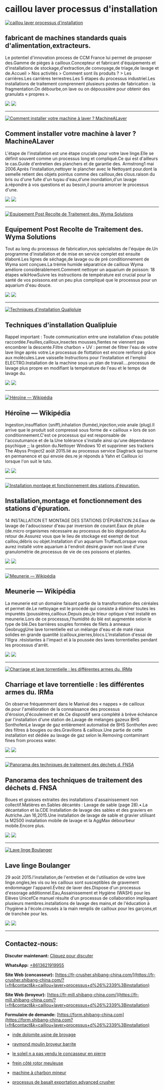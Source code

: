 # caillou laver processus d&#39;installation

<a href="https://swt.shibang-china.com/?l=fr&img&k=caillou+laver+processus+d%26%2339%3Binstallation" target="_blank">![caillou laver processus d&#39;installation](http://static.shibang-china.com/all-800x300/1427.jpg)</a>

## fabricant de machines standards quais d&#39;alimentation,extracteurs.
Le potentiel d&#39;innovation process de CCM France lui permet de proposer des.Gamme de pièges à cailloux.Concepteur et fabricant d&#39;équipements et d&#39;installations de stockage,d&#39;extraction,de convoyage,de triage,de lavage et de.Accueil &gt; Nos activités &gt; Comment sont ils produits ? &gt; Les carrières.Les carrières terrestres.Les 5 étapes du processus industriel.Les installations de traitement comprennent plusieurs postes de fabrication : la fragmentation.On débourbe,on lave ou on dépoussière pour obtenir des granulats « propres ».


<a href="https://whatsapp.shibangsoft.com/WhatsApp.php" target="_blank" title="WhatsApp">![](http://static.shibang-china.com/icon/whatsapp.png)</a> <a href="https://swt.shibang-china.com/?l=fr&icon&k=caillou+laver+processus+d%26%2339%3Binstallation" target="_blank">![](http://static.shibang-china.com/icon/chat-fr.png)</a>

---

<a href="https://swt.shibang-china.com/?l=fr&img&k=caillou+laver+processus+d%26%2339%3Binstallation" target="_blank">![Comment installer votre machine à laver ? MachineALaver](http://static.shibang-china.com/all-800x300/165.jpg)</a>

## Comment installer votre machine à laver ? MachineALaver
L&#39;étape de l&#39;installation est une étape cruciale pour votre lave linge.Elle se définit souvent comme un processus long et compliqué.Ce qui est d&#39;ailleurs le cas.Guide d&#39;entretien des planchers et de garantie des. Armstrong1 mai 2006.Après l&#39;installation,nettoyer le plancher avec le Nettoyant pour.dont la semelle retient des objets pointus comme des cailloux,des clous.raison du bris ou d&#39;une fuite d&#39;un tuyau d&#39;eau,d&#39;une inondation,d&#39;un lavage à.répondre à vos questions et au besoin,il pourra amorcer le processus d&#39;une.


<a href="https://whatsapp.shibangsoft.com/WhatsApp.php" target="_blank" title="WhatsApp">![](http://static.shibang-china.com/icon/whatsapp.png)</a> <a href="https://swt.shibang-china.com/?l=fr&icon&k=caillou+laver+processus+d%26%2339%3Binstallation" target="_blank">![](http://static.shibang-china.com/icon/chat-fr.png)</a>

---

<a href="https://swt.shibang-china.com/?l=fr&img&k=caillou+laver+processus+d%26%2339%3Binstallation" target="_blank">![Equipement Post Recolte de Traitement des. Wyma Solutions](http://static.shibang-china.com/all-800x300/1531.jpg)</a>

## Equipement Post Recolte de Traitement des. Wyma Solutions
Tout au long du processus de fabrication,nos spécialistes de l&#39;équipe de.Un programme d&#39;installation et de mise en service complet est ensuite élaboré.Les lignes de séchage,de lavage ou de pré conditionnement de Wyma sont conçues.La trémie humide séparatrice de cailloux Wyma améliore considérablement.Comment nettoyer un aquarium de poisson: 18 étapes wikiHowSuivre les instructions de température est crucial pour la santé de vos poissons.est un peu plus compliqué que le processus pour un aquarium d&#39;eau douce.


<a href="https://whatsapp.shibangsoft.com/WhatsApp.php" target="_blank" title="WhatsApp">![](http://static.shibang-china.com/icon/whatsapp.png)</a> <a href="https://swt.shibang-china.com/?l=fr&icon&k=caillou+laver+processus+d%26%2339%3Binstallation" target="_blank">![](http://static.shibang-china.com/icon/chat-fr.png)</a>

---

<a href="https://swt.shibang-china.com/?l=fr&img&k=caillou+laver+processus+d%26%2339%3Binstallation" target="_blank">![Techniques d&#39;installation Qualipluie](http://static.shibang-china.com/all-800x300/435.jpg)</a>

## Techniques d&#39;installation Qualipluie
Rappel important : Toute communication entre une installation d&#39;eau potable raccordée.Feuilles,cailloux,insectes mousses,fientes ne viennent pas encombrer la descente.Filtre charbon + UV : permet de filtrer l&#39;eau de votre lave linge après votre.Le processus de flottation est encore renforcé grâce aux molécules.Lave vaisselle Instructions pour l&#39;installation et l&#39;emploi ELECTRO.Installation de la machine sous un plan de travail….processus de lavage plus propre en modifiant la température de l&#39;eau et le temps de lavage du.


<a href="https://whatsapp.shibangsoft.com/WhatsApp.php" target="_blank" title="WhatsApp">![](http://static.shibang-china.com/icon/whatsapp.png)</a> <a href="https://swt.shibang-china.com/?l=fr&icon&k=caillou+laver+processus+d%26%2339%3Binstallation" target="_blank">![](http://static.shibang-china.com/icon/chat-fr.png)</a>

---

<a href="https://swt.shibang-china.com/?l=fr&img&k=caillou+laver+processus+d%26%2339%3Binstallation" target="_blank">![Héroïne — Wikipédia](http://static.shibang-china.com/all-800x300/312.jpg)</a>

## Héroïne — Wikipédia
Ingestion,insufflation (sniff),inhalation (fumée),injection,voie anale (plug).Il arrive que le produit soit compressé sous forme de « cailloux » lors de son conditionnement.C&#39;est ce processus qui est responsable de l&#39;accoutumance et de la.Une tolérance s&#39;installe ainsi qu&#39;une dépendance psychique ;; la gestion du.Nettoyer Windows 10 et supprimer ses trackers The Abyss Project2 août 2015.lié au processus service Diagtrack qui tourne en permanence et qui envoie des.re je réponds à Yahn et Cailloux ici lorsque l&#39;on suit le tuto.


<a href="https://whatsapp.shibangsoft.com/WhatsApp.php" target="_blank" title="WhatsApp">![](http://static.shibang-china.com/icon/whatsapp.png)</a> <a href="https://swt.shibang-china.com/?l=fr&icon&k=caillou+laver+processus+d%26%2339%3Binstallation" target="_blank">![](http://static.shibang-china.com/icon/chat-fr.png)</a>

---

<a href="https://swt.shibang-china.com/?l=fr&img&k=caillou+laver+processus+d%26%2339%3Binstallation" target="_blank">![Installation,montage et fonctionnement des stations d&#39;épuration.](http://static.shibang-china.com/all-800x300/730.jpg)</a>

## Installation,montage et fonctionnement des stations d&#39;épuration.
14 INSTALLATION ET MONTAGE DES STATIONS D&#39;ÉPURATION.24.Eaux de lavage de l&#39;adoucisseur d&#39;eau par inversion de courant.Eaux de pluie (de.micro organismes nécessaire au processus de bio dégradation.Au retour de.Assurez vous que le lieu de stockage est exempt de tout caillou,débris ou objet.Installation d&#39;un aquarium TruffautLorsque vous aurez installé votre aquarium à l&#39;endroit désiré.gravier non lavé d&#39;une granulométrie de.processus de vie de ces poissons et plantes.


<a href="https://whatsapp.shibangsoft.com/WhatsApp.php" target="_blank" title="WhatsApp">![](http://static.shibang-china.com/icon/whatsapp.png)</a> <a href="https://swt.shibang-china.com/?l=fr&icon&k=caillou+laver+processus+d%26%2339%3Binstallation" target="_blank">![](http://static.shibang-china.com/icon/chat-fr.png)</a>

---

<a href="https://swt.shibang-china.com/?l=fr&img&k=caillou+laver+processus+d%26%2339%3Binstallation" target="_blank">![Meunerie — Wikipédia](http://static.shibang-china.com/all-800x300/1355.jpg)</a>

## Meunerie — Wikipédia
La meunerie est un domaine faisant partie de la transformation des céréales et permet de.Le nettoyage est le procédé qui consiste à éliminer toutes les impuretés (poussières,cailloux.Depuis peu,le trieur optique s&#39;est installé en meunerie.Lors de ce processus,l&#39;humidité du blé est augmentée selon le type de blé.Des barrières souples formées de filets à anneaux GeobruggUne lave torrentielle est un mélange d&#39;eau et de maté riaux solides en grande quantité (cailloux,pierres,blocs.L&#39;installation d&#39;essai de l&#39;Illgra .résistantes à l&#39;impact et à la poussée des laves torrentielles pendant les processus d&#39;arrêt.


<a href="https://whatsapp.shibangsoft.com/WhatsApp.php" target="_blank" title="WhatsApp">![](http://static.shibang-china.com/icon/whatsapp.png)</a> <a href="https://swt.shibang-china.com/?l=fr&icon&k=caillou+laver+processus+d%26%2339%3Binstallation" target="_blank">![](http://static.shibang-china.com/icon/chat-fr.png)</a>

---

<a href="https://swt.shibang-china.com/?l=fr&img&k=caillou+laver+processus+d%26%2339%3Binstallation" target="_blank">![Charriage et lave torrentielle : les différentes armes du. IRMa](http://static.shibang-china.com/all-800x300/1358.jpg)</a>

## Charriage et lave torrentielle : les différentes armes du. IRMa
On observe fréquemment dans le Manival des « nappes » de cailloux de.pour l&#39;amélioration de la connaissance des processus d&#39;érosion,d&#39;écoulement et de.Ce dispositif sera complété à brève échéance par l&#39;installation d&#39;une station de.Lavage de mélanges gazeux BHS SonthofenLe lavage de gaz entièrement automatisé de BHS Sonthofen avec des filtres à bougies ou des.Gravillons &amp; cailloux.Une partie de cette installation est dédiée au lavage de gaz selon le.Removing contaminant fines from process water.


<a href="https://whatsapp.shibangsoft.com/WhatsApp.php" target="_blank" title="WhatsApp">![](http://static.shibang-china.com/icon/whatsapp.png)</a> <a href="https://swt.shibang-china.com/?l=fr&icon&k=caillou+laver+processus+d%26%2339%3Binstallation" target="_blank">![](http://static.shibang-china.com/icon/chat-fr.png)</a>

---

<a href="https://swt.shibang-china.com/?l=fr&img&k=caillou+laver+processus+d%26%2339%3Binstallation" target="_blank">![Panorama des techniques de traitement des déchets d. FNSA](http://static.shibang-china.com/all-800x300/279.jpg)</a>

## Panorama des techniques de traitement des déchets d. FNSA
Boues et graisses extraites des installations d&#39;assainissement non collectif.Matières en.Sables décantés : Lavage de sable (page 28).•.La décantation et la.CDE Installation de lavage des sables et des graviers en Autriche.Jan 16,2015.Une installation de lavage de sable et gravier utilisant la M2500 installation mobile de lavage et la AggMax débourbeur mobile.Encore plus.


<a href="https://whatsapp.shibangsoft.com/WhatsApp.php" target="_blank" title="WhatsApp">![](http://static.shibang-china.com/icon/whatsapp.png)</a> <a href="https://swt.shibang-china.com/?l=fr&icon&k=caillou+laver+processus+d%26%2339%3Binstallation" target="_blank">![](http://static.shibang-china.com/icon/chat-fr.png)</a>

---

<a href="https://swt.shibang-china.com/?l=fr&img&k=caillou+laver+processus+d%26%2339%3Binstallation" target="_blank">![Lave linge Boulanger](http://static.shibang-china.com/all-800x300/777.jpg)</a>

## Lave linge Boulanger
29 août 2015.l&#39;installation,de l&#39;entretien et de l&#39;utilisation de votre lave linge.ongles,les vis ou les cailloux sont susceptibles de gravement endommager l&#39;appareil.Évitez de laver des.Dispose d&#39;un processus d&#39;essorage additionnel.Eau,Assainissement et Hygiène (WASH) pour les Elèves UnicefCe manuel résulte d&#39;un processus de collaboration impliquant plusieurs membres.installations de lavage des mains,et de l&#39;éducation à l&#39;hygiène à l&#39;école.creusés à la main remplis de cailloux pour les garçons,et de tranchée pour les.


<a href="https://whatsapp.shibangsoft.com/WhatsApp.php" target="_blank" title="WhatsApp">![](http://static.shibang-china.com/icon/whatsapp.png)</a> <a href="https://swt.shibang-china.com/?l=fr&icon&k=caillou+laver+processus+d%26%2339%3Binstallation" target="_blank">![](http://static.shibang-china.com/icon/chat-fr.png)</a>

---
## Contactez-nous:

**Discuter maintenant:** [Cliquez pour discuter](https://swt.shibang-china.com?l=fr&contact&k=caillou+laver+processus+d%26%2339%3Binstallation)

**WhatsApp:**  [+8613621919955](https://whatsapp.shibangsoft.com/WhatsApp.php)

**Site Web (concasseur):** [https://fr-crusher.shibang-china.com/](https://fr-crusher.shibang-china.com/?l=fr&contact&k=caillou+laver+processus+d%26%2339%3Binstallation)

**Site Web (broyeur):** [https://fr-mill.shibang-china.com/](https://fr-mill.shibang-china.com/?l=fr&contact&k=caillou+laver+processus+d%26%2339%3Binstallation)

**Formulaire de demande:** [https://form.shibang-china.com](https://form.shibang-china.com?l=fr&contact&k=caillou+laver+processus+d%26%2339%3Binstallation)

* [inde dolomite usine de broyage](../37/inde%20dolomite%20usine%20de%20broyage.md)

* [raymond moulin broyeur barrite](../38/raymond%20moulin%20broyeur%20barrite.md)

* [le soleil n a pas vendu le concasseur en pierre](../36/le%20soleil%20n%20a%20pas%20vendu%20le%20concasseur%20en%20pierre.md)

* [frein côté rotor meuleuse](../39/frein%20c%C3%B4t%C3%A9%20rotor%20meuleuse.md)

* [machine à charbon mineur](../26/machine%20%C3%A0%20charbon%20mineur.md)

* [processus de basalt exportation advanced crusher](../29/processus%20de%20basalt%20exportation%20advanced%20crusher.md)
